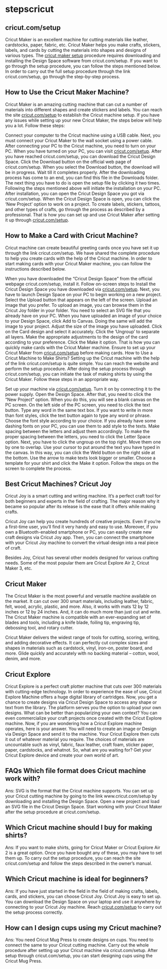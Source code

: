 # stepscricut

<h2>cricut.com/setup</h2>

Cricut Maker is an excellent machine for cutting materials like leather, cardstocks, paper, fabric, etc. Cricut Maker helps you make crafts, stickers, labels, and cards by cutting the materials into shapes and designs of various types. The <a href="https://github.com/cricricut/stepscricut/">cricut maker setup</a> procedure requires downloading and installing the Design Space software from cricut.com/setup. If you want to go through the setup procedure, you can follow the steps mentioned below. In order to carry out the full setup procedure through the link cricut.com/setup, go through the step-by-step process.

<h2>How to Use the Cricut Maker Machine?</h2>
Cricut Maker is an amazing cutting machine that can cut a number of materials into different shapes and create stickers and labels. You can reach the site <a href="https://github.com/cricricut/stepscricut/">cricut.com/setup</a> to establish the Cricut machine setup. If you have any issues while setting up your new Cricut Maker, the steps below will help you a lot. Follow these steps:

Connect your computer to the Cricut machine using a USB cable.
Next, you must connect your Cricut Maker to the wall socket using a power cable.
After connecting your PC to the Cricut machine, you need to turn on your PC.
When you have turned on your PC, you can visit <a href="https://github.com/cricricut/stepscricut/">cricut.com/setup</a>.
After you have reached cricut.com/setup, you can download the Cricut Design Space.
Click the Download button on the official web page of cricut.com/setup.
When you select the Download button, the download will be in progress.
Wait till it completes properly.
After the downloading process has come to an end, you can find this file in the Downloads folder.
The next thing you have to do is open the setup file by clicking it two times.
Following the steps mentioned above will initiate the installation on your PC.
After installation, you can open the Cricut Design Space you got via cricut.com/setup.
When the Cricut Design Space is open, you can click the ‘New Project’ option to work on a project.
To create labels, stickers, tattoos, and other types of crafts, go through the process as described by a professional.
That is how you can set up and use Cricut Maker after setting it up through <a href="https://github.com/cricricut/stepscricut/">cricut.com/setup</a>.

<h2>How to Make a Card with Cricut Machine?</h2>
Cricut machine can create beautiful greeting cards once you have set it up through the link cricut.com/setup. We have shared the complete procedure to help you create cards with the help of the Cricut machine. In order to start making cards with your Cricut Maker machine, you can follow the instructions described below.

When you have downloaded the “Cricut Design Space” from the official webpage cricut.com/setup, install it.
Follow on-screen steps to Install the Cricut Design Space you have downloaded via <a href="https://github.com/cricricut/stepscricut/">cricut.com/setup</a>.
Next, you have to launch Design Space on your PC to begin working on a new project.
Select the Upload button that appears on the left of the screen.
Upload an image that you prefer.
To upload an image, you can browse them in the Cricut Joy folder in your folder.
You need to select an SVG file that you already have on your PC.
When you have uploaded an image of your choice to your Design Space, click Add to Canvas.
Doing the same will add the image to your project.
Adjust the size of the image you have uploaded.
Click on the Card design and select it accurately.
Click the ‘Ungroup’ to separate all layers.
Make the appropriate adjustments to the design of the card according to your preference.
Click the Make it option.
That is how you can quickly make cards with the Cricut Maker machine.
Ensure to set up your Cricut Maker from <a href="https://github.com/cricricut/stepscricut/">cricut.com/setup</a> before making cards.
How to Use a Cricut Machine to Make Shirts?
Setting up the Cricut machine with the help of the link cricut.com/setup is quite simple. You can reach the website and perform the setup procedure. After doing the setup process through cricut.com/setup, you can initiate the task of making shirts by using the Cricut Maker. Follow these steps in an appropriate way.

Set up your machine via <a href="https://github.com/cricricut/stepscricut/">cricut.com/setup</a>.
Turn it on by connecting it to the power supply.
Open the Design Space.
After that, you need to click the “New Project” option.
When you do this, you will see a blank canvas on the PC screen.
On the left side of the PC screen, you need to click the text button.
Type any word in the same text box.
If you want to write in more than font styles, click the text button again to type any word or phrase.
Choose the font style according to your choice.
If you already have some dashing fonts on your PC, you can use them to add style to the texts.
Make spacing between the letters and adjust them accordingly.
To make the proper spacing between the letters, you need to click the Letter Space option.
Next, you have to click the ungroup on the top right.
Move them one by one to overlap.
Use your cursor to put around the text you have typed in the canvas.
In this way, you can click the Weld button on the right side at the bottom.
Use the arrow to make texts look bigger or smaller.
Choose a template for your shirt and click the Make it option.
Follow the steps on the screen to complete the process.

<h2>Best Cricut Machines?
Cricut Joy</h2>
Cricut Joy is a smart cutting and writing machine. It’s a perfect craft tool for both beginners and experts in the field of crafting. The major reason why it became so popular after its release is the ease that it offers while making crafts. 

Cricut Joy can help you create hundreds of creative projects. Even if you’re a first-time user, you’ll find it very handy and easy to use. Moreover, if you own a Bluetooth-enabled smartphone or PC, you can easily create new craft designs via Cricut Joy app. Then, you can connect the smartphone with your Cricut Joy machine to convert the virtual design into a real piece of craft. 

Besides Joy, Cricut has several other models designed for various crafting needs. Some of the most popular them are Cricut Explore Air 2, Cricut Maker 3, etc. 

<h2>Cricut Maker</h2>
The Cricut Maker is the most powerful and versatile machine available on the market. It can cut over 300 smart materials, including leather, fabric, felt, wood, acrylic, plastic, and more. Also, it works with mats 12 by 12 inches or 12 by 24 inches. And, it can do much more than just cut and write. The Cricut Maker machine is compatible with an ever-expanding set of blades and tools, including a knife blade, foiling tip, engraving tip, debossing tool, and rotary cutter.

Cricut Maker delivers the widest range of tools for cutting, scoring, writing, and adding decorative effects. It can perfectly cut complex sizes and shapes in materials such as cardstock, vinyl, iron-on, poster board, and more. Glide quickly and accurately with no backing material – cotton, wool, denim, and more.

<h2>Cricut Explore</h2>
Cricut Explore is a perfect craft plotter machine that cuts over 300 materials with cutting-edge technology. In order to experience the ease of use, Cricut Explore Machine offers a huge digital library of cartridges. Now, you get a chance to create designs via Cricut Design Space to access any shape or text from the library. The platform serves you the option to upload your own designs. What can be better than popularizing your own context? You can even commercialize your craft projects once created with the Cricut Explore machine. Now, if you are wondering how a Cricut Explore machine operates, here is your answer. You will need to create an image or Design via Design Space and send it to the machine. Your Cricut Explore then cuts it out of whatever material you require. The choices of materials are uncountable such as vinyl, fabric, faux leather, craft foam, sticker paper, paper, cardstocks, and whatnot. So, what are you waiting for? Get your Cricut Explore device and create your own world of art.

<h2>FAQs
Which file format does Cricut machine work with?</h2>
Ans: SVG is the format that the Cricut machine supports. You can set up your Cricut cutting machine by going to the link www.cricut.com/setup by downloading and installing the Design Space. Open a new project and load an SVG file in the Cricut Design Space. Start working with your Cricut Maker after the setup procedure at cricut.com/setup.

<h2>Which Cricut machine should I buy for making shirts?</h2>
Ans: If you want to make shirts, going for Cricut Maker or Cricut Explore Air 2 is a great option. Once you have bought any of these, you may have to set them up. To carry out the setup procedure, you can reach the site cricut.com/setup and follow the steps described in the owner’s manual.

<h2>Which Cricut machine is ideal for beginners?</h2>
Ans: If you have just started in the field in the field of making crafts, labels, cards, and stickers, you can choose Cricut Joy. Cricut Joy is easy to set up. You can download the Design Space on your laptop and use it anywhere by connecting to your Cricut Joy machine. Reach <a href="https://github.com/cricricut/stepscricut/">cricut.com/setup</a> to carry out the setup process correctly.

<h2>How can I design cups using my Cricut machine?</h2>
Ans: You need Cricut Mug Press to create designs on cups. You need to connect the same to your Cricut cutting machine. Carry out the whole procedure after setting up your Cricut machine via cricut.com/setup. After setup through cricut.com/setup, you can start designing cups using the Cricut Mug Press.

